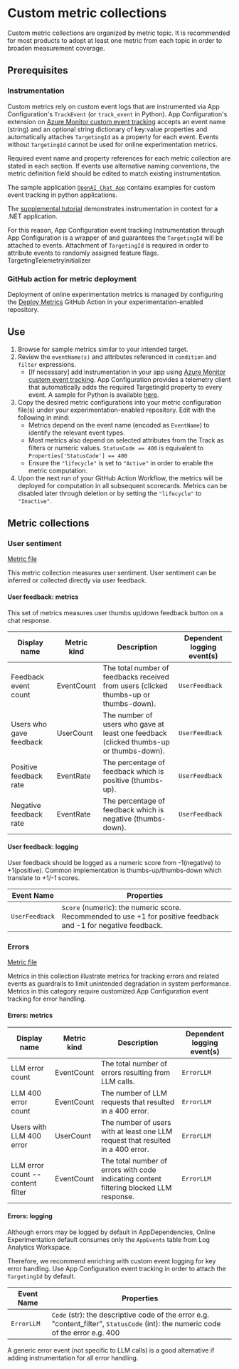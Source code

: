 # Custom metric collections

Custom metric collections are organized by metric topic. It is recommended for most products to adopt at least one metric from each topic in order to broaden measurement coverage.

## Prerequisites

### Instrumentation
Custom metrics rely on custom event logs that are instrumented via App Configuration's `TrackEvent` (or `track_event` in Python). App Configuration's extension on [Azure Monitor custom event tracking](https://learn.microsoft.com/en-us/dotnet/api/microsoft.applicationinsights.telemetryclient.trackevent) accepts an event name (string) and an optional string dictionary of key:value properties and automatically attaches `TargetingId` as a property for each event. Events without `TargetingId` cannot be used for online experimentation metrics. 

Required event name and property references for each metric collection are stated in each section. If events use alternative naming conventions, the metric definition field should be edited to match existing instrumentation.

The sample application [`OpenAI Chat App`](https://github.com/Azure-Samples/openai-chat-app-eval-ab) contains examples for custom event tracking in python applications.

The [supplemental tutorial](.instrumentation-tutorial-from-app-configuration.md) demonstrates instrumentation in context for a .NET application. 

For this reason, App Configuration event tracking Instrumentation through App Configuration is a wrapper of  and guarantees the `TargetingId` will be attached to events. Attachment of `TargetingId` is required in order to attribute events to randomly assigned feature flags. TargetingTelemetryInitializer
  


### GitHub action for metric deployment

Deployment of online experimentation metrics is managed by configuring the [Deploy Metrics](https://github.com/Azure/online-experimentation-deploy-metrics) GitHub Action in your experimentation-enabled repository.

## Use

1. Browse for sample metrics similar to your intended target.
1. Review the `eventName(s)` and attributes referenced in `condition` and `filter` expressions.
    - [If necessary] add instrumentation in your app using [Azure Monitor custom event tracking](https://learn.microsoft.com/en-us/dotnet/api/microsoft.applicationinsights.telemetryclient.trackevent). App Configuration provides a telemetry client that automatically adds the required TargetingId property to every event.     A sample for Python is available [here](https://github.com/Azure-Samples/quote-of-the-day-python/blob/main/src/quoteoftheday/routes.py). 
1. Copy the desired metric configurations into your metric configuration file(s) under your experimentation-enabled repository. Edit with the following in mind:
    - Metrics depend on the event name (encoded as `EventName`) to identify the relevant event types. 
    - Most metrics also depend on selected attributes from the Track        as filters or numeric values. `StatusCode == 400` is equivalent to `Properties['StatusCode'] == 400`
    - Ensure the `"lifecycle"` is set to `"Active"` in order to enable the metric computation.
1. Upon the next run of your GitHub Action Workflow, the metrics will be deployed for computation in all subsequent scorecards. Metrics can be disabled later through deletion or by setting the `"lifecycle"` to `"Inactive"`.


## Metric collections 

### User sentiment
[Metric file](./metrics-user-sentiment.json) 

This metric collection measures user sentiment. User sentiment can be inferred or collected directly via user feedback.

#### User feedback: metrics 
This set of metrics measures user thumbs up/down feedback button on a chat response.

| Display name| Metric kind | Description | Dependent logging event(s) |
| ----- | -----| ----------------|------|
| Feedback event count | EventCount |  The total number of feedbacks received from users (clicked thumbs-up or thumbs-down). | `UserFeedback`|
| Users who gave feedback | UserCount | The number of users who gave at least one feedback (clicked thumbs-up or thumbs-down).| `UserFeedback`|
| Positive feedback rate | EventRate | The percentage of feedback which is positive (thumbs-up). | `UserFeedback`|
| Negative feedback rate | EventRate | The percentage of feedback which is negative (thumbs-down).| `UserFeedback`|


#### User feedback: logging 
User feedback should be logged as a numeric score from -1(negative) to +1(positive). Common implementation is thumbs-up/thumbs-down which translate to +1/-1 scores.

| Event Name | Properties |
| -------- | -------- |
|`UserFeedback` | `Score` (numeric): the numeric score. Recommended to use +1 for positive feedback and -1 for negative feedback. |


### Errors

[Metric file](./metrics-errors.json)

Metrics in this collection illustrate metrics for tracking errors and related events as guardrails to limit unintended degradation in system performance. Metrics in this category require customized App Configuration event tracking for error handling.

#### Errors: metrics

| Display name| Metric kind | Description | Dependent logging event(s) |
| ----- | -----| ----------------|------|
| LLM error count | EventCount | The total number of errors resulting from LLM calls. | `ErrorLLM` |
| LLM 400 error count | EventCount | The number of LLM requests that resulted in a 400 error. | `ErrorLLM` |
| Users with LLM 400 error | UserCount | The number of users with at least one LLM request that resulted in a 400 error. | `ErrorLLM` |
| LLM error count -- content filter | EventCount | The total number of errors with code indicating content filtering blocked LLM response. | `ErrorLLM` |

#### Errors: logging
Although errors may be logged by default in AppDependencies, Online Experimentation default consumes only the `AppEvents` table from Log Analytics Workspace.

Therefore, we recommend enriching with custom event logging for key error handling. Use App Configuration event tracking in order to attach the `TargetingId` by default.

| Event Name | Properties |
| -------- | -------- | 
| `ErrorLLM` | `Code` (str): the descriptive code of the error e.g. "content_filter", `StatusCode` (int): the numeric code of the error e.g. 400 | 

A generic error event (not specific to LLM calls) is a good alternative if adding instrumentation for all error handling.

